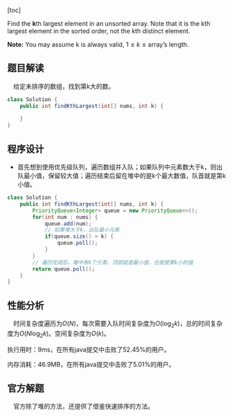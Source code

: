 [toc]

Find the **k**th largest element in an unsorted array. Note that it is the kth largest element in the sorted order, not the kth distinct element.

**Note:**
You may assume k is always valid, $1 \le k \le \text{array's length}$.



## 题目解读

&emsp;给定未排序的数组，找到第k大的数。

```java
class Solution {
    public int findKthLargest(int[] nums, int k) {
        
    }
}
```

## 程序设计

* 首先想到使用优先级队列，遍历数组并入队；如果队列中元素数大于k，则出队最小值，保留较大值；遍历结束后留在堆中的是k个最大数值，队首就是第k小值。

```java
class Solution {
    public int findKthLargest(int[] nums, int k) {
        PriorityQueue<Integer> queue = new PriorityQueue<>();
        for(int num : nums) {
            queue.add(num);
            // 如果堆大于k，出队最小元素
            if(queue.size() > k) {
                queue.poll();
            }
        }
        // 遍历完成后，堆中有k个元素，顶部就是最小值，也就是第k小的值
        return queue.poll();
    }
}
```

## 性能分析

&emsp;时间复杂度遍历为$O(N)$，每次需要入队时间复杂度为$O(\log_2k)$，总的时间复杂度为$O(N\log_2k)$。空间复杂度为$O(k)$。

执行用时：9ms，在所有java提交中击败了52.45%的用户。

内存消耗：46.9MB，在所有java提交中击败了5.01%的用户。

## 官方解题

&emsp;官方除了堆的方法，还提供了借鉴快速排序的方法。